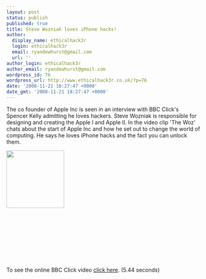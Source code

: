 ```yaml
---
layout: post
status: publish
published: true
title: Steve Wozniak loves iPhone hacks!
author:
  display_name: ethicalhack3r
  login: ethicalhack3r
  email: ryandewhurst@gmail.com
  url: ''
author_login: ethicalhack3r
author_email: ryandewhurst@gmail.com
wordpress_id: 76
wordpress_url: http://www.ethicalhack3r.co.uk/?p=76
date: '2008-11-21 18:27:47 +0000'
date_gmt: '2008-11-21 18:27:47 +0000'
---
```

<p>The co founder of Apple Inc is seen in an interview with BBC Click's Spencer Kelly admitting he loves hackers. Steve Wozniak is responsible for designing and creating the Apple I and Apple II. In the video clip 'The Woz' chats about the start of Apple Inc and how he set out to change the world of computing. He says he loves iPhone hacks and the fact you can unlock them.</p>
<p><a href="http://www.ethicalhack3r.co.uk/wp-content/uploads/2008/11/apple_1.jpg"><img class="alignleft size-thumbnail wp-image-78" title="Apple 1" src="http://www.ethicalhack3r.co.uk/wp-content/uploads/2008/11/apple_1-150x150.jpg" alt="" width="150" height="150" /></a><br />
<BR><BR><br />
<BR><BR><br />
<BR><BR><br />
To see the online BBC Click video <a title="BBC Click Steve Wozniak" href="http://news.bbc.co.uk/1/hi/programmes/click_online/7741472.stm" target="_blank">click here</a>. (5.44 seconds)</p>
